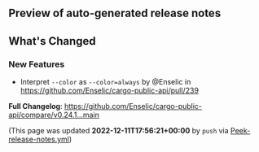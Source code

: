 ## Preview of auto-generated release notes
<!-- Release notes generated using configuration in .github/release.yml at main -->

## What's Changed
### New Features
* Interpret `--color` as `--color=always` by @Enselic in https://github.com/Enselic/cargo-public-api/pull/239


**Full Changelog**: https://github.com/Enselic/cargo-public-api/compare/v0.24.1...main


(This page was updated **2022-12-11T17:56:21+00:00** by `push` via [Peek-release-notes.yml](https://github.com/Enselic/cargo-public-api/actions/runs/3670135637))
